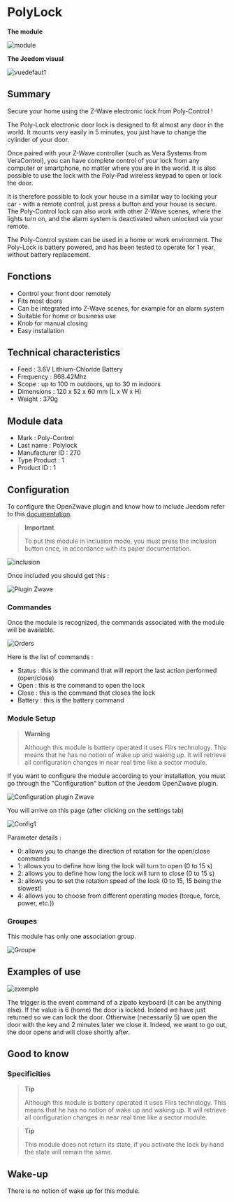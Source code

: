 # PolyLock

**The module**

![module](images/polycontrol.polylock/module.jpg)

**The Jeedom visual**

![vuedefaut1](images/polycontrol.polylock/vuedefaut1.jpg)

## Summary

Secure your home using the Z-Wave electronic lock from Poly-Control !

The Poly-Lock electronic door lock is designed to fit almost any door in the world. It mounts very easily in 5 minutes, you just have to change the cylinder of your door.

Once paired with your Z-Wave controller (such as Vera Systems from VeraControl), you can have complete control of your lock from any computer or smartphone, no matter where you are in the world. It is also possible to use the lock with the Poly-Pad wireless keypad to open or lock the door.

It is therefore possible to lock your house in a similar way to locking your car - with a remote control, just press a button and your house is secure. The Poly-Control lock can also work with other Z-Wave scenes, where the lights turn on, and the alarm system is deactivated when unlocked via your remote.

The Poly-Control system can be used in a home or work environment. The Poly-Lock is battery powered, and has been tested to operate for 1 year, without battery replacement.

## Fonctions

-   Control your front door remotely
-   Fits most doors
-   Can be integrated into Z-Wave scenes, for example for an alarm system
-   Suitable for home or business use
-   Knob for manual closing
-   Easy installation

## Technical characteristics

-   Feed : 3.6V Lithium-Chloride Battery
-   Frequency : 868.42Mhz
-   Scope : up to 100 m outdoors, up to 30 m indoors
-   Dimensions : 120 x 52 x 60 mm (L x W x H)
-   Weight : 370g

## Module data

-   Mark : Poly-Control
-   Last name : Polylock
-   Manufacturer ID : 270
-   Type Product : 1
-   Product ID : 1

## Configuration

To configure the OpenZwave plugin and know how to include Jeedom refer to this [documentation](https://doc.jeedom.com/en_US/plugins/automation%20protocol/openzwave/).

> **Important**
>
> To put this module in inclusion mode, you must press the inclusion button once, in accordance with its paper documentation.

![inclusion](images/polycontrol.polylock/inclusion.jpg)

Once included you should get this :

![Plugin Zwave](images/polycontrol.polylock/information.jpg)

### Commandes

Once the module is recognized, the commands associated with the module will be available.

![Orders](images/polycontrol.polylock/commandes.jpg)

Here is the list of commands :

-   Status : this is the command that will report the last action performed (open/close)
-   Open : this is the command to open the lock
-   Close : this is the command that closes the lock
-   Battery : this is the battery command

### Module Setup

> **Warning**
>
> Although this module is battery operated it uses Flirs technology. This means that he has no notion of wake up and waking up. It will retrieve all configuration changes in near real time like a sector module.

If you want to configure the module according to your installation, you must go through the "Configuration" button of the Jeedom OpenZwave plugin.

![Configuration plugin Zwave](images/plugin/bouton_configuration.jpg)

You will arrive on this page (after clicking on the settings tab)

![Config1](images/polycontrol.polylock/config1.jpg)

Parameter details :

-   0: allows you to change the direction of rotation for the open/close commands
-   1: allows you to define how long the lock will turn to open (0 to 15 s)
-   2: allows you to define how long the lock will turn to close (0 to 15 s)
-   3: allows you to set the rotation speed of the lock (0 to 15, 15 being the slowest)
-   4: allows you to choose from different operating modes (torque, force, power, etc.))

### Groupes

This module has only one association group.

![Groupe](images/polycontrol.polylock/groupe.jpg)

## Examples of use

![exemple](images/polycontrol.polylock/exemple.jpg)

The trigger is the event command of a zipato keyboard (it can be anything else). If the value is 6 (home) the door is locked. Indeed we have just returned so we can lock the door. Otherwise (necessarily 5) we open the door with the key and 2 minutes later we close it. Indeed, we want to go out, the door opens and will close shortly after.

## Good to know

### Specificities

> **Tip**
>
> Although this module is battery operated it uses Flirs technology. This means that he has no notion of wake up and waking up. It will retrieve all configuration changes in near real time like a sector module.

> **Tip**
>
> This module does not return its state, if you activate the lock by hand the state will remain the same.

## Wake-up

There is no notion of wake up for this module.
